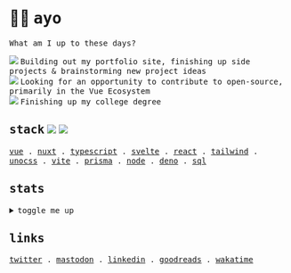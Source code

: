 <h1 align="left">
  👋🏻 <samp>ayo</samp>
</h1>

<p align="left">
  <samp>What am I up to these days?</samp>
</p>

<div align="left"> 
 <div>
   <img src="https://api.iconify.design/fluent-mdl2:radio-bullet.svg?color=%2300DC82" height="12" />
   <samp> Building out my portfolio site, finishing up side projects & brainstorming new project ideas</samp>
 </div>
 <div>
   <img src="https://api.iconify.design/fluent-mdl2:radio-bullet.svg?color=%2300DC82" height="12" />
   <samp> Looking for an opportunity to contribute to open-source, primarily in the Vue Ecosystem</samp>
 </div>
 <div>
   <img src="https://api.iconify.design/fluent-mdl2:radio-bullet.svg?color=%2300DC82" height="12" />
   <samp> Finishing up my college degree</samp>
 </div>
</div>

<h2 align="left">
  <samp>stack</samp>
  <img src="https://api.iconify.design/logos:vue.svg" height="20" />
  <img src="https://api.iconify.design/logos:nuxt-icon.svg" height="20" />
</h2>

<p align="left">
  <samp>
    <a href="https://vuejs.org">vue</a> .
    <a href="https://nuxt.com">nuxt</a> .
    <a href="https://www.typescriptlang.org/">typescript</a> .
    <a href="https://svelte.dev/">svelte</a> .
    <a href="https://beta.reactjs.org/">react</a> .
    <a href="https://tailwindcss.com/">tailwind</a> .
    <a href="https://github.com/unocss/unocss">unocss</a> .
    <a href="https://vitejs.dev/">vite</a> .
    <a href="https://www.prisma.io/">prisma</a> .
    <a href="https://nodejs.dev/en/">node</a> .
    <a href="https://deno.land/">deno</a> .
    <a href="https://www.postgresql.org/">sql</a>
  </samp>
</p>

<h2 align="left">
  <samp>stats</samp>
</h2>

<details>
  <br />
  <summary align="left">
    <samp>toggle me up</samp>
  </summary>
  <div align="left">

<!--### 📊 Weekly development breakdown-->
<!--START_SECTION:waka-->

```text
From: 26 January 2023 - To: 25 February 2023

Total Time: 90 hrs 27 mins

Vue.js       54 hrs 41 mins  ███████████████░░░░░░░░░░   60.46 %
TypeScript   14 hrs 9 mins   ████░░░░░░░░░░░░░░░░░░░░░   15.65 %
Twig         9 hrs 18 mins   ██▓░░░░░░░░░░░░░░░░░░░░░░   10.28 %
Svelte       2 hrs 52 mins   ▓░░░░░░░░░░░░░░░░░░░░░░░░   03.18 %
JSON         2 hrs 52 mins   ▓░░░░░░░░░░░░░░░░░░░░░░░░   03.18 %
Markdown     2 hrs 3 mins    ▓░░░░░░░░░░░░░░░░░░░░░░░░   02.27 %
```

<!--END_SECTION:waka-->
    
<p>
  <samp>I use GitLab at work, so all of these are from doing my own thing</samp> 👇🏻
</p>
    
 <!--
 <div align="left">     
   <a href="https://github.com/mat2ja/github-stats#gh-dark-mode-only">
    <img src="https://github.com/mat2ja/github-stats/blob/master/generated/overview.svg#gh-dark-mode-only" />
    <img src="https://github.com/mat2ja/github-stats/blob/master/generated/languages.svg#gh-dark-mode-only" />
   </a>
   <a href="https://github.com/mat2ja/github-stats#gh-light-mode-only">
    <img src="https://github.com/mat2ja/github-stats/blob/master/generated/overview.svg#gh-dark-mode-only#gh-light-mode-only" />
    <img src="https://github.com/mat2ja/github-stats/blob/master/generated/languages.svg#gh-dark-mode-only#gh-light-mode-only" />
   </a>
</div>

<p>
  <samp>no idea where ~10M lines of code came from</samp> 🤣
</p>

  -->  
    
![metrics](/github-metrics.svg)
 
<p>
  <samp>not including organizations</samp>🤷🏻☝🏻
</p>
</details>
  
  


<h2 align="left">
  <samp>links</samp>
</h2>

<p align="left">
  <samp>
    <a href="https://twitter.com/matijao_">twitter</a> .
    <a href="https://elk.zone/fosstodon.org/@matijao">mastodon</a> .
    <a href="https://www.linkedin.com/in/matijao/">linkedin</a> .
    <a href="https://www.goodreads.com/matijao">goodreads</a> .
    <a href="https://wakatime.com/@matijao">wakatime</a>
  </samp>
</p>
